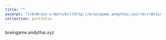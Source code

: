 ```yaml
---
title: ""
excerpt: "[<b>Brain-o-War</b>](http://braingame.andythai.xyz)<br/>Brain-o-War is a simple tug-of-war game where players wrestle using their brainwaves. Built on a rendering engine made from scratch with a simple AI agent.<br/>[<img src='/images/brainowar.png'>](http://braingame.andythai.xyz)"
collection: portfolio
---
```


braingame.andythai.xyz
